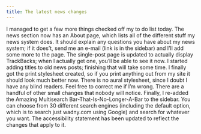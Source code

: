 ```yaml
---
title: The latest news changes
---
```

I managed to get a few more things checked off my to do list today. The news section now has an About page, which lists all of the different stuff my news system does. It should explain any questions you have about my news system; if it does’t, send me an e-mail (link is in the sidebar) and I’ll add some more to the page. The single-post page is updated to actually display TrackBacks; when I actually get one, you’ll be able to see it now. I started adding titles to old news posts; finishing that will take some time. I finally got the print stylesheet created, so if you print anything out from my site it should look much better now. There is no aural stylesheet, since I doubt I have any blind readers. Feel free to correct me if I’m wrong. There are a handful of other small changes that nobody will notice. Finally, I re-added the Amazing Multisearch Bar-That-Is-No-Longer-A-Bar to the sidebar. You can choose from 30 different search engines (including the default option, which is to search just wadny.com using Google) and search for whatever you want. The accessibility statement has been updated to reflect the changes that apply to it.
